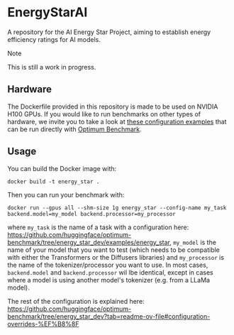 # EnergyStarAI

A repository for the AI Energy Star Project, aiming to establish energy efficiency ratings for AI models.

> [!NOTE]
> This is still a work in progress.


## Hardware

The Dockerfile provided in this repository is made to be used on NVIDIA H100 GPUs.
If you would like to run benchmarks on other types of hardware, we invite you to take a look at [these configuration examples](https://github.com/huggingface/optimum-benchmark/tree/energy_star_dev/examples/energy_star) that can be run directly with [Optimum Benchmark](https://github.com/huggingface/optimum-benchmark/tree/energy_star_dev).


## Usage

You can build the Docker image with:

```
docker build -t energy_star .
```

Then you can run your benchmark with:

```
docker run --gpus all --shm-size 1g energy_star --config-name my_task backend.model=my_model backend.processor=my_processor 
```
where `my_task` is the name of a task with a configuration here: https://github.com/huggingface/optimum-benchmark/tree/energy_star_dev/examples/energy_star, `my_model` is the name of your model that you want to test (which needs to be compatible with either the Transformers or the Diffusers libraries) and `my_processor` is the name of the tokenizer/processor you want to use. In most cases, `backend.model` and `backend.processor` wil lbe identical, except in cases where a model is using another model's tokenizer (e.g. from a LLaMa model).

The rest of the configuration is explained here: https://github.com/huggingface/optimum-benchmark/tree/energy_star_dev?tab=readme-ov-file#configuration-overrides-%EF%B8%8F
